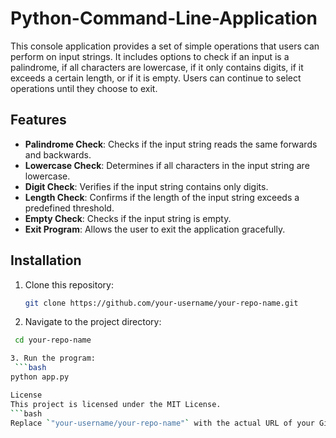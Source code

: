 # Python-Command-Line-Application

This console application provides a set of simple operations that users can perform on input strings. It includes options to check if an input is a palindrome, if all characters are lowercase, if it only contains digits, if it exceeds a certain length, or if it is empty. Users can continue to select operations until they choose to exit.

## Features

- **Palindrome Check**: Checks if the input string reads the same forwards and backwards.
- **Lowercase Check**: Determines if all characters in the input string are lowercase.
- **Digit Check**: Verifies if the input string contains only digits.
- **Length Check**: Confirms if the length of the input string exceeds a predefined threshold.
- **Empty Check**: Checks if the input string is empty.
- **Exit Program**: Allows the user to exit the application gracefully.

## Installation

1. Clone this repository:
   ```bash
   git clone https://github.com/your-username/your-repo-name.git

2. Navigate to the project directory:
  ```bash
   cd your-repo-name
  
3. Run the program:
   ```bash
  python app.py

License
This project is licensed under the MIT License.
```bash
Replace `"your-username/your-repo-name"` with the actual URL of your GitHub repository. This README includes installation instructions, usage examples, feature descriptions, and a general project overview. It’s a solid starting point, and you can add more details as needed!


